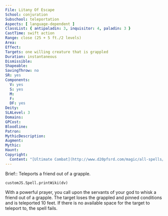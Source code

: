 ```yaml
---
File: Litany Of Escape
School: conjuration
Subschool: teleportation
Aspects: [ language-dependent ]
ClassList: { antipaladin: 3, inquisitor: 4, paladin: 3 }
CastTime: swift action
Range: close (25 + 5 ft./2 levels)
Area: 
Effect: 
Targets: one willing creature that is grappled
Duration: instantaneous
Dismissible: 
Shapeable: 
SavingThrow: no
SR: yes
Components:
  V: yes
  S: yes
  M: 
  F: 
  DF: yes
Deity: 
SLALevel: 3
Domains: 
GPCost: 
Bloodline: 
Patron: 
MythicDescription: 
Augment: 
Mythic: 
Haunt: 
Copyright:
  Content: "[Ultimate Combat](http://www.d20pfsrd.com/magic/all-spells/l/litany-of-escape)"
---
```

Brief:: Teleports a friend out of a grapple.

```dataviewjs
customJS.Spell.printWiki(dv)
```

With a powerful prayer, you call upon the servants of your god to whisk a friend out of a grapple. The target loses the grappled and pinned conditions and is teleported 10 feet. If there is no available space for the target to teleport to, the spell fails.

